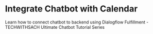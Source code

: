 # Integrate Chatbot with Calendar
Learn how to connect chatbot to backend using Dialogflow Fulfillment - TECHWITHSACH Ultimate Chatbot Tutorial Series
